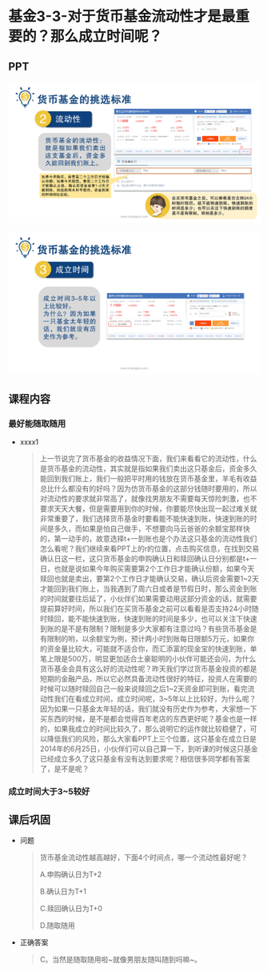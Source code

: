 # 基金3-3-对于货币基金流动性才是最重要的？那么成立时间呢？

## PPT

![课程ppt](assets/3-3-1.jpeg)

![课程ppt](assets/3-3-2.jpeg)

## 课程内容

### 最好能随取随用

- xxxx1

  > 上一节说完了货币基金的收益情况下面，我们来看看它的流动性，什么是货币基金的流动性，其实就是指如果我们卖出这只基金后，资金多久能回到我们账上，我们一般把平时用的钱放在货币基金里，羊毛有收益总比什么都没有的好吗？因为仿货币基金的这部分钱随时要用的，所以对流动性的要求就非常高了，就像找男朋友不需要每天惊险刺激，也不要求天天大餐，但是需要用到你的时候，你要能尽快出现一起过难关就非常重要了，我们选择货币基金时要看能不能快速到账，快速到账的时间是多久，而如果是怕自己做手，不想要向马云爸爸的余额宝那样快的，第一动手的，故意选择t+一到账也是个办法这只基金的流动性我们怎么看呢？我们继续来看PPT上的r的位置，点击购买信息，在找到交易确认日这一栏，这只货币基金的申购确认日和赎回确认日分别都是t+一日，也就是说如果今年购买需要第2个工作日才能确认份额，如果今天赎回也就是卖出，要第2个工作日才能确认交易，确认后资金需要1~2天才能回到我们账上，当我遇到了周六日或者是节假日时，那么资金到账的时间就要往后延了，小伙伴们如果需要动用这部分资金的话，就需要提前算好时间，所以我们在买货币基金之前可以看看是否支持24小时随时赎回，能不能快速到账，快速到账的时间是多少，也可以关注下快速到账的是不是有限制？限制是多少大家都有注意过吗？有些货币基金是有限制的哟，以余额宝为例，预计两小时到账每日限额5万元，如果你的资金量比较大，可能就不适合你，而汇添富的现金宝的快速到账，单笔上限是500万，明显更加适合土豪聪明的小伙伴可能还会问，为什么货币基金会具有这么好的流动性呢？昨天我们学过货币基金投资的都是短期的金融产品，所以它必然具备流动性很好的特征，投资人在需要的时候可以随时赎回自己一般来说赎回之后1~2天资金即可到账，看完流动性我们在看成立时间，成立时间呢，3~5年以上比较好，为什么呢？因为如果一只基金太年轻的话，我们就没有历史作为参考，大家想一下买东西的时候，是不是都会觉得百年老店的东西更好呢？基金也是一样的，如果我成立的时间比较久了，那么说明它的运作就比较稳健了，可以降低我们的风险，那么大家看PPT上三个位置，这只基金在成立日是2014年的6月25日，小伙伴们可以自己算一下，到听课的时候这只基金已经成立多久了这只基金有没有达到要求呢？相信很多同学都有答案了，是不是呢？

### 成立时间大于3~5较好

## 课后巩固

- 问题

  > 货币基金流动性越高越好，下面4个时间点，哪一个流动性最好呢？
  >
  > A.申购确认日为T+2
  >
  > B.确认日为T+1
  >
  > C.赎回确认日为T+0
  >
  > D.随取随用

- 正确答案

  > C。当然是随取随用啦~就像男朋友随叫随到吗嘛~。